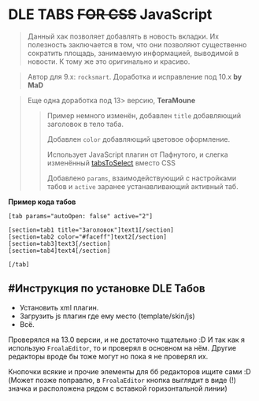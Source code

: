 DLE TABS ~~FOR CSS~~ JavaScript
=
> Данный хак позволяет добавлять в новость вкладки. Их полезность заключается в том, что они позволяют существенно сократить площадь, занимаемую информацией, выводимой в новости. К тому же это оригинально и красиво.

> Автор для 9.x: ``rocksmart``. Доработка и исправление под 10.x **by MaD**

> Еще одна доработка под 13> версию, **TeraMoune**
>> Пример немного изменён, добавлен `title` добавляющий заголовок в тело таба.
>>
>> Добавлен `color` добавляющий цветовое оформление.
>>
>> Использует JavaScript плагин от Пафнутого, и слегка изменённый [tabsToSelect](https://github.com/TeraMoune/tabsToSelect) вместо CSS
>>
>> Добавлено `params`, взаимодействующий с настройками табов и `active` заранее устанавливающий активный таб.

**Пример кода табов**
```
[tab params="autoOpen: false" active="2"]

[section=tab1 title="Заголовок"]text1[/section]
[section=tab2 color="#faceff"]text2[/section]
[section=tab3]text3[/section]
[section=tab4]text4[/section]

[/tab]
```
#Инструкция по установке DLE Табов
--------------
 - Установить xml плагин.
 - Загрузить js плагин где ему место (template/skin/js)
 - Всё.

Проверялся на 13.0 версии, и не достаточно тщательно :D И так как я использую `FroalaEditor`, то и проверял в основном на нём. Другие редакторы вроде бы тоже могут но пока я не проверял их.

Кнопочки всякие и прочие элементы для бб редакторов ищите сами :D (Может позже поправлю, в `FroalaEditor` кнопка выглядит в виде (!) значка и расположена рядом с вставкой горизонтальной линии)
